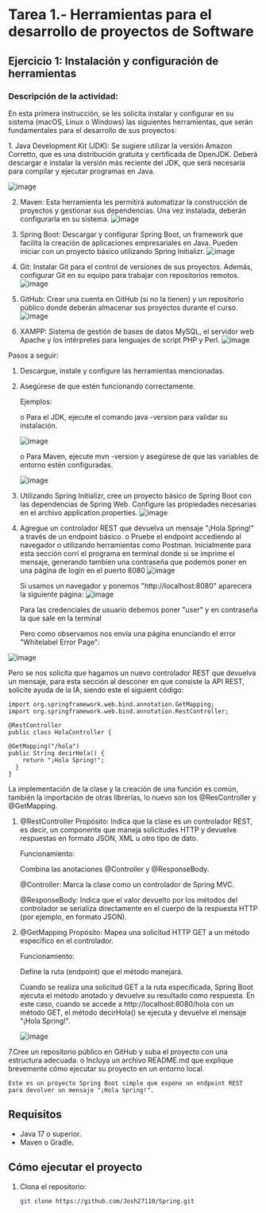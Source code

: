 <h1>Tarea 1.- Herramientas para el desarrollo de proyectos de Software</h1>
<h2>Ejercicio 1: Instalación y configuración de herramientas</h2>
<h3>Descripción de la actividad: </h3>
  <p>En esta primera instrucción, se les solicita instalar y configurar en su sistema (macOS, Linux o Windows) las siguientes herramientas, que serán fundamentales para el desarrollo de sus proyectos:</p>
  1.    Java Development Kit (JDK): Se sugiere utilizar la versión Amazon Corretto, que es una distribución gratuita y certificada de OpenJDK. Deberá descargar e instalar la versión más reciente del JDK, que será necesaria para compilar y ejecutar programas     en Java. 
  
  ![image](https://github.com/user-attachments/assets/b44fde85-8601-4954-8416-1192fd3df9ac)

  2.    Maven: Esta herramienta les permitirá automatizar la construcción de proyectos y gestionar sus dependencias. Una vez instalada, deberán configurarla en su sistema.
  ![image](https://github.com/user-attachments/assets/df53bddc-0977-4ac8-a6e2-eca601098083)
  3.    Spring Boot: Descargar y configurar Spring Boot, un framework que facilita la creación de aplicaciones empresariales en Java. Pueden iniciar con un proyecto básico utilizando Spring Initializr.
  ![image](https://github.com/user-attachments/assets/2371d5e4-a5e5-458a-9e38-4499a961d8b3)
  4.    Git: Instalar Git para el control de versiones de sus proyectos. Además, configurar Git en su equipo para trabajar con repositorios remotos.
    ![image](https://github.com/user-attachments/assets/0e410d29-e6cd-45d4-9008-5dfacb81e476)

  5.    GitHub: Crear una cuenta en GitHub (si no la tienen) y un repositorio público donde deberán almacenar sus proyectos durante el curso.
    ![image](https://github.com/user-attachments/assets/793fa867-7db4-4fb4-afdf-9dea35c8e90c)

  6.    XAMPP: Sistema de gestión de bases de datos MySQL, el servidor web Apache y los intérpretes para lenguajes de script PHP y Perl.
    ![image](https://github.com/user-attachments/assets/4cc0fe19-e155-4413-a955-821c3371e41b)


Pasos a seguir:
  1.    Descargue, instale y configure las herramientas mencionadas.
  2.    Asegúrese de que estén funcionando correctamente.
    <p>Ejemplos:</p>
      <p>o    Para el JDK, ejecute el comando java -version para validar su instalación.</p>
      ![image](https://github.com/user-attachments/assets/c1559613-7f05-4899-b1f8-53804712eba1)
       <p>o    Para Maven, ejecute mvn -version y asegúrese de que las variables de entorno estén configuradas.</p>
       ![image](https://github.com/user-attachments/assets/2cb42430-4dd3-4866-a653-4e9a481fdf1c)

  4.    Utilizando Spring Initializr, cree un proyecto básico de Spring Boot con las dependencias de Spring Web.
        Configure las propiedades necesarias en el archivo application.properties.
    ![image](https://github.com/user-attachments/assets/686996cc-3a66-4f54-a0ee-a6042d5c08e3)

  5.    Agregue un controlador REST que devuelva un mensaje "¡Hola Spring!" a través de un endpoint básico.
    o    Pruebe el endpoint accediendo al navegador o utilizando herramientas como Postman.
    Inicialmente para esta sección corrí el programa en terminal donde si se imprime el mensaje, generando tambien una contraseña que podemos poner en una página de login en el puerto 8080
    ![image](https://github.com/user-attachments/assets/c6c69833-f8fe-4184-b1d3-60e07d87628d)

        Si usamos un navegador y ponemos "http://localhost:8080" aparecera la siguiente página:
        ![image](https://github.com/user-attachments/assets/f0aa0a24-7e2a-462d-a026-199d13d914fa)
     <p> Para las credenciales de usuario debemos poner "user" y en contraseña la que sale en la terminal</p>
     Pero como observamos nos envía una página enunciando el error "Whitelabel Error Page":
   
  ![image](https://github.com/user-attachments/assets/eb167ea6-1239-4986-bf0a-46a9c781e140)
   <p> Pero se nos solicita que hagamos un nuevo controlador REST que devuelva un mensaje, para esta sección al desconer en que consiste la API REST, solicite ayuda de la IA,
    siendo este el siguient código:</p>
      
    import org.springframework.web.bind.annotation.GetMapping;
    import org.springframework.web.bind.annotation.RestController;

    @RestController
    public class HolaController {

    @GetMapping("/hola")
    public String decirHola() {
        return "¡Hola Spring!";
      }
    }
  La implementación de la clase y la creación de una función es común, también la importación de otras librerías, lo nuevo son los @ResController y @GetMapping.
  1. @RestController
    Propósito: Indica que la clase es un controlador REST, es decir, un componente que maneja solicitudes HTTP y devuelve respuestas en formato JSON, XML u otro tipo de dato.

      Funcionamiento:

      Combina las anotaciones @Controller y @ResponseBody.

      @Controller: Marca la clase como un controlador de Spring MVC.

     @ResponseBody: Indica que el valor devuelto por los métodos del controlador se serializa directamente en el cuerpo de la respuesta HTTP (por ejemplo, en formato JSON).
  
  2. @GetMapping
        Propósito: Mapea una solicitud HTTP GET a un método específico en el controlador.

        Funcionamiento:

       Define la ruta (endpoint) que el método manejará.

        Cuando se realiza una solicitud GET a la ruta especificada, Spring Boot ejecuta el método anotado y devuelve su resultado como respuesta.
     En este caso, cuando se accede a http://localhost:8080/hola con un método GET, el método decirHola() se ejecuta y devuelve el mensaje "¡Hola Spring!".

      ![image](https://github.com/user-attachments/assets/f6e55ab6-dd27-44ca-b77d-d6efcf6da8f4)



7.Cree un repositorio público en GitHub y suba el proyecto con una estructura adecuada.
    o    Incluya un archivo README.md que explique brevemente cómo ejecutar su proyecto en un entorno local.

    Este es un proyecto Spring Boot simple que expone un endpoint REST para devolver un mensaje "¡Hola Spring!".

## Requisitos
- Java 17 o superior.
- Maven o Gradle.

## Cómo ejecutar el proyecto
1. Clona el repositorio:
   ```bash
   git clone https://github.com/Josh27110/Spring.git


